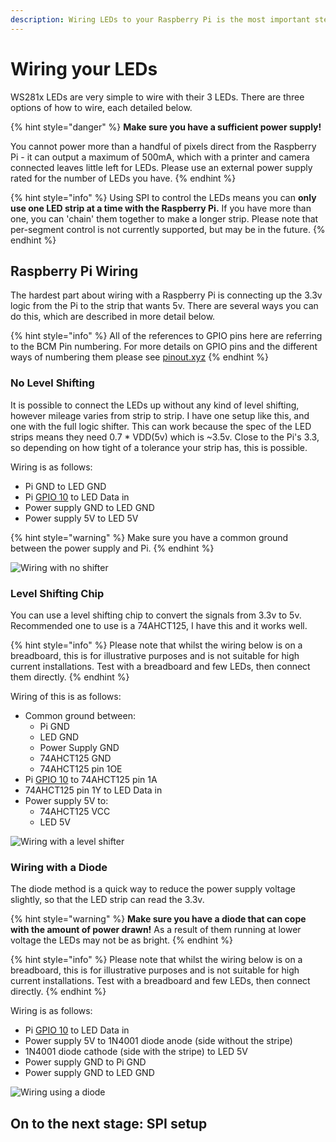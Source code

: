 ```yaml
---
description: Wiring LEDs to your Raspberry Pi is the most important step!
---
```


# Wiring your LEDs

WS281x LEDs are very simple to wire with their 3 LEDs. There are three options of how to wire, each detailed below.

{% hint style="danger" %}
**Make sure you have a sufficient power supply!**

You cannot power more than a handful of pixels direct from the Raspberry Pi - it can output a maximum of 500mA, which with a printer and camera connected leaves little left for LEDs. Please use an external power supply rated for the number of LEDs you have.
{% endhint %}

{% hint style="info" %}
Using SPI to control the LEDs means you can **only use one LED strip at a time with the Raspberry Pi.** If you have more than one, you can 'chain' them together to make a longer strip. Please note that per-segment control is not currently supported, but may be in the future.
{% endhint %}

## Raspberry Pi Wiring

The hardest part about wiring with a Raspberry Pi is connecting up the 3.3v logic from the Pi to the strip that wants 5v. There are several ways you can do this, which are described in more detail below.

{% hint style="info" %}
All of the references to GPIO pins here are referring to the BCM Pin numbering. For more details on GPIO pins and the different ways of numbering them please see [pinout.xyz](https://pinout.xyz)
{% endhint %}

### No Level Shifting

It is possible to connect the LEDs up without any kind of level shifting, however mileage varies from strip to strip. I have one setup like this, and one with the full logic shifter. This can work because the spec of the LED strips means they need 0.7 \* VDD(5v) which is \~3.5v. Close to the Pi's 3.3, so depending on how tight of a tolerance your strip has, this is possible.

Wiring is as follows:

* Pi GND to LED GND
* Pi [GPIO 10](https://pinout.xyz/pinout/pin19\_gpio10) to LED Data in
* Power supply GND to LED GND
* Power supply 5V to LED 5V

{% hint style="warning" %}
Make sure you have a common ground between the power supply and Pi.
{% endhint %}

![Wiring with no shifter](<../../.gitbook/assets/wiring\_no\_shift (8) (1).png>)

### Level Shifting Chip

You can use a level shifting chip to convert the signals from 3.3v to 5v. Recommended one to use is a 74AHCT125, I have this and it works well.

{% hint style="info" %}
Please note that whilst the wiring below is on a breadboard, this is for illustrative purposes and is not suitable for high current installations. Test with a breadboard and few LEDs, then connect them directly.
{% endhint %}

Wiring of this is as follows:

* Common ground between:
  * Pi GND
  * LED GND
  * Power Supply GND
  * 74AHCT125 GND
  * 74AHCT125 pin 1OE
* Pi [GPIO 10](https://pinout.xyz/pinout/pin19\_gpio10) to 74AHCT125 pin 1A
* 74AHCT125 pin 1Y to LED Data in
* Power supply 5V to:
  * 74AHCT125 VCC
  * LED 5V

![Wiring with a level shifter](../../.gitbook/assets/wiring\_level\_shifter.png)

### Wiring with a Diode

The diode method is a quick way to reduce the power supply voltage slightly, so that the LED strip can read the 3.3v.

{% hint style="warning" %}
**Make sure you have a diode that can cope with the amount of power drawn!** As a result of them running at lower voltage the LEDs may not be as bright.
{% endhint %}

{% hint style="info" %}
Please note that whilst the wiring below is on a breadboard, this is for illustrative purposes and is not suitable for high current installations. Test with a breadboard and few LEDs, then connect directly.
{% endhint %}

Wiring is as follows:

* Pi [GPIO 10](https://pinout.xyz/pinout/pin19\_gpio10) to LED Data in
* Power supply 5V to 1N4001 diode anode (side without the stripe)
* 1N4001 diode cathode (side with the stripe) to LED 5V
* Power supply GND to Pi GND
* Power supply GND to LED GND

![Wiring using a diode](../../.gitbook/assets/wiring\_diode.png)

## On to the next stage: SPI setup
